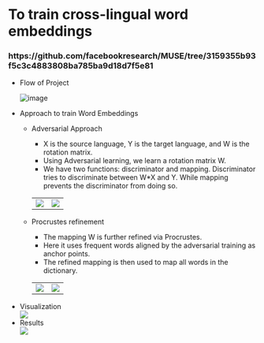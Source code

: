 <h1>To train cross-lingual word embeddings</h1>
<h3>https://github.com/facebookresearch/MUSE/tree/3159355b93f5c3c4883808ba785ba9d18d7f5e81</h3>

<ul>

<li>Flow of Project</li>

![image](https://github.com/user-attachments/assets/3d2186b4-20c7-437e-b37f-da6d064c668d)


<li>Approach to train Word Embeddings</li>
  <ul>
    <li>Adversarial Approach</li>
    <ul>
        <li>X is the source language, Y is the target language, and W is the rotation matrix.</li>
        <li>Using Adversarial learning, we learn a rotation matrix W.</li>
        <li>We have two functions: discriminator and mapping. Discriminator tries to discriminate between W*X and Y. While mapping prevents the discriminator from doing so.</li>
    </ul>
    <table>
      <tr>
        <td>
          <img src="https://github.com/user-attachments/assets/5432e80a-eb84-4545-b11e-3c69c2253e38">
        </td>
        <td>
          <img src="https://github.com/user-attachments/assets/104ed08b-f2a9-4573-9290-bdbe27907142">
        </td>
      </tr>
    </table>
    <li>Procrustes refinement</li>
    <ul>
        <li>The mapping W is further refined via Procrustes.</li>
        <li>Here it uses frequent words aligned by the adversarial training as anchor points.</li>
        <li>The refined mapping is then used to map all words in the dictionary.</li>
    </ul>
    <table>
      <tr>
        <td>
          <img src="https://github.com/user-attachments/assets/f8d4fd91-01eb-49d4-b899-2d9c3c917dc1">
        </td>
        <td>
          <img src="https://github.com/user-attachments/assets/c529cf8e-b94b-4615-8e6e-07b3bcf745ee">
        </td>
      </tr>
    </table>
    
  </ul>
    
<li>Visualization</li>
<img src="https://github.com/user-attachments/assets/8e18c6e7-5084-407d-8b93-de7663fbc1c2">
 
<li>Results</li>
<img src="https://github.com/user-attachments/assets/f2b1e1e7-0362-403c-b3a4-5519a2411ed7">
</ul>

